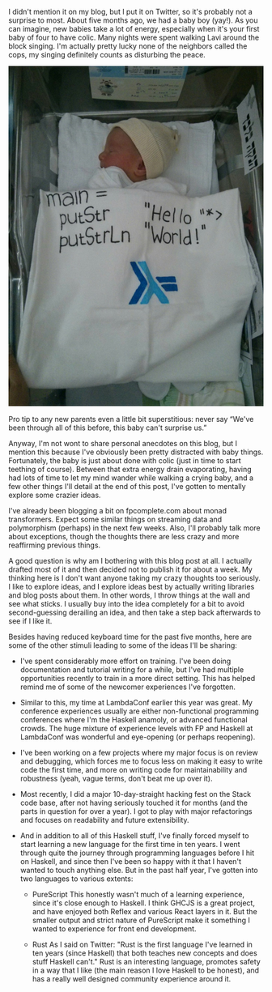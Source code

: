I didn't mention it on my blog, but I put it on Twitter, so it's
probably not a surprise to most. About five months ago, we had a baby
boy (yay!). As you can imagine, new babies take a lot of energy,
especially when it's your first baby of four to have colic. Many
nights were spent walking Lavi around the block singing. I'm actually
pretty lucky none of the neighbors called the cops, my singing
definitely counts as disturbing the peace.

<img src="/static/lavi.jpeg" style="max-width: 100%">

Pro tip to any new parents even a little bit superstitious: never say
“We've been through all of this before, this baby can't surprise us.”

Anyway, I'm not wont to share personal anecdotes on this blog, but I
mention this because I've obviously been pretty distracted with baby
things. Fortunately, the baby is just about done with colic (just in
time to start teething of course). Between that extra energy drain
evaporating, having had lots of time to let my mind wander while
walking a crying baby, and a few other things I'll detail at the end
of this post, I've gotten to mentally explore some crazier ideas.

I've already been blogging a bit on fpcomplete.com about monad
transformers. Expect some similar things on streaming data and
polymorphism (perhaps) in the next few weeks. Also, I'll probably talk
more about exceptions, though the thoughts there are less crazy and
more reaffirming previous things.

A good question is why am I bothering with this blog post at all. I
actually drafted most of it and then decided not to publish it for
about a week. My thinking here is I don't want anyone taking my crazy
thoughts too seriously. I like to explore ideas, and I explore ideas
best by actually writing libraries and blog posts about them. In other
words, I throw things at the wall and see what sticks. I usually buy
into the idea completely for a bit to avoid second-guessing derailing
an idea, and then take a step back afterwards to see if I like it.

Besides having reduced keyboard time for the past five months, here
are some of the other stimuli leading to some of the ideas I'll be
sharing:

* I've spent considerably more effort on training. I've been doing
  documentation and tutorial writing for a while, but I've had
  multiple opportunities recently to train in a more direct
  setting. This has helped remind me of some of the newcomer
  experiences I've forgotten.

* Similar to this, my time at LambdaConf earlier this year was
  great. My conference experiences usually are either non-functional
  programming conferences where I'm the Haskell anamoly, or advanced
  functional crowds. The huge mixture of experience levels with FP and
  Haskell at LambdaConf was wonderful and eye-opening (or perhaps
  reopening).

* I've been working on a few projects where my major focus is on
  review and debugging, which forces me to focus less on making it
  easy to write code the first time, and more on writing code for
  maintainability and robustness (yeah, vague terms, don't beat me up
  over it).

* Most recently, I did a major 10-day-straight hacking fest on the
  Stack code base, after not having seriously touched it for months
  (and the parts in question for over a year). I got to play with
  major refactorings and focuses on readability and future
  extensibility.

* And in addition to all of this Haskell stuff, I've finally forced
  myself to start learning a new language for the first time in ten
  years. I went through quite the journey through programming
  languages before I hit on Haskell, and since then I've been so happy
  with it that I haven't wanted to touch anything else. But in the
  past half year, I've gotten into two languages to various extents:

    * PureScript This honestly wasn't much of a learning experience,
      since it's close enough to Haskell. I think GHCJS is a great
      project, and have enjoyed both Reflex and various React layers
      in it. But the smaller output and strict nature of PureScript
      make it something I wanted to experience for front end
      development.

    * Rust As I said on Twitter: "Rust is the first language I've
      learned in ten years (since Haskell) that both teaches new
      concepts and does stuff Haskell can't." Rust is an interesting
      language, promotes safety in a way that I like (the main reason
      I love Haskell to be honest), and has a really well designed
      community experience around it.
